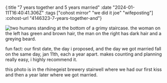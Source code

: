 {:title "7 years together and 5 years married"
 :date "2024-01-11T16:40:41.306Z"
 :tags ["cohost mirror" "we did it joe" "wifeposting"]
 :cohost-url "4146323-7-years-together-and"}

![two humans standing at the bottom of a grimy staircase. the woman on the left has green and brown hair, the man on the right has dark hair and a greying beard.](/img/cohost-mirror/4146323-7-years-together-and/image.png)

fun fact: our first date, the day i proposed, and the day we got married fall on the same day, jan 11th, each a year apart. makes counting and planning really easy, i highly recommend it.

this photo is in the rhinegeist brewery stairwell where we had our first kiss and then a year later where we got married.
